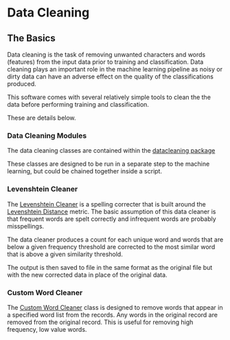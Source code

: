 # Data Cleaning

## The Basics

Data cleaning is the task of removing unwanted characters and words (features) from the input data prior to
training and classification. Data cleaning plays an important role in the machine learning pipeline as noisy or dirty data
can have an adverse effect on the quality of the classifications produced.    

This software comes with several relatively simple tools to clean the the data before performing training and classification.    

These are details below.

### Data Cleaning Modules

The data cleaning classes are contained within the [datacleaning package](https://builds.cs.st-andrews.ac.uk/job/digitising_scotland/javadoc/index.html?uk/ac/standrews/cs/digitising_scotland/record_classification/)

These classes are designed to be run in a separate step to the machine learning, but could be chained together inside a script.

### Levenshtein Cleaner

The [Levenshtein Cleaner](https://builds.cs.st-andrews.ac.uk/job/digitising_scotland/javadoc/index.html?uk/ac/standrews/cs/digitising_scotland/record_classification/) is a spelling correcter that is built around
the [Levenshtein Distance](http://en.wikipedia.org/wiki/Levenshtein_distance) metric. The basic assumption of this data cleaner is that frequent words are spelt correctly and infrequent words are probably misspellings.
    
The data cleaner produces a count for each unique word and words that are below a given frequency threshold are corrected to the most similar word that is above a given similarity threshold. 
         
The output is then saved to file in the same format as the original file but with the new corrected data in place of the original data.     

### Custom Word Cleaner

The [Custom Word Cleaner](https://builds.cs.st-andrews.ac.uk/job/digitising_scotland/javadoc/index.html?uk/ac/standrews/cs/digitising_scotland/record_classification/) class is designed to remove words that appear in a specified word list from
the records. Any words in the original record are removed from the original record. This is useful for removing high frequency, low value words. 


